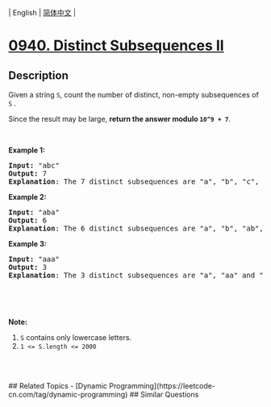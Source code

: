 
| English | [简体中文](README.md) |
# [0940. Distinct Subsequences II](https://leetcode-cn.com/problems/distinct-subsequences-ii/)
## Description
<p>Given a string <code>S</code>, count the number of distinct, non-empty subsequences of <code>S</code> .</p>

<p>Since the result may be large, <strong>return the answer modulo <code>10^9 + 7</code></strong>.</p>

<p>&nbsp;</p>

<p><strong>Example 1:</strong></p>

<pre>
<strong>Input: </strong><span id="example-input-1-1">&quot;abc&quot;</span>
<strong>Output: </strong><span id="example-output-1">7</span>
<span><strong>Explanation</strong>: The 7 distinct subsequences are &quot;a&quot;, &quot;b&quot;, &quot;c&quot;, &quot;ab&quot;, &quot;ac&quot;, &quot;bc&quot;, and &quot;abc&quot;.</span>
</pre>

<div>
<p><strong>Example 2:</strong></p>

<pre>
<strong>Input: </strong><span id="example-input-2-1">&quot;aba&quot;</span>
<strong>Output: </strong><span id="example-output-2">6
</span><strong>Explanation</strong>: The 6 distinct subsequences are &quot;a&quot;, &quot;b&quot;, &quot;ab&quot;, &quot;ba&quot;, &quot;aa&quot; and &quot;aba&quot;.
</pre>

<div>
<p><strong>Example 3:</strong></p>

<pre>
<strong>Input: </strong><span id="example-input-3-1">&quot;aaa&quot;</span>
<strong>Output: </strong><span id="example-output-3">3
</span><strong>Explanation</strong>: The 3 distinct subsequences are &quot;a&quot;, &quot;aa&quot; and &quot;aaa&quot;.
</pre>
</div>
</div>

<p>&nbsp;</p>

<p>&nbsp;</p>

<p><strong>Note:</strong></p>

<ol>
	<li><code>S</code> contains only lowercase letters.</li>
	<li><code>1 &lt;= S.length &lt;= 2000</code></li>
</ol>

<div>
<p>&nbsp;</p>

<div>
<div>&nbsp;</div>
</div>
</div>
## Related Topics
- [Dynamic Programming](https://leetcode-cn.com/tag/dynamic-programming)
## Similar Questions

